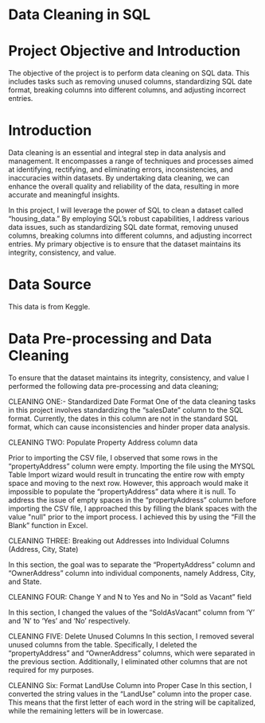# Data Cleaning in SQL

# Project Objective and Introduction

The objective of the project is to perform data cleaning on SQL data. This includes tasks such as removing unused columns, standardizing SQL date format, breaking columns into different columns, and adjusting incorrect entries.

# Introduction

Data cleaning is an essential and integral step in data analysis and management. It encompasses a range of techniques and processes aimed at identifying, rectifying, and eliminating errors, inconsistencies, and inaccuracies within datasets. By undertaking data cleaning, we can enhance the overall quality and reliability of the data, resulting in more accurate and meaningful insights.

In this project, I will leverage the power of SQL to clean a dataset called “housing_data.” By employing SQL’s robust capabilities, I address various data issues, such as standardizing SQL date format, removing unused columns, breaking columns into different columns, and adjusting incorrect entries. My primary objective is to ensure that the dataset maintains its integrity, consistency, and value.

# Data Source
This data is from Keggle.

# Data Pre-processing and Data Cleaning

To ensure that the dataset maintains its integrity, consistency, and value I performed the following data pre-processing and data cleaning;

CLEANING ONE:- Standardized Date Format
One of the data cleaning tasks in this project involves standardizing the “salesDate” column to the SQL format. Currently, the dates in this column are not in the standard SQL format, which can cause inconsistencies and hinder proper data analysis.

CLEANING TWO: Populate Property Address column data

Prior to importing the CSV file, I observed that some rows in the “propertyAddress” column were empty. Importing the file using the MYSQL Table Import wizard would result in truncating the entire row with empty space and moving to the next row. However, this approach would make it impossible to populate the “propertyAddress” data where it is null.
To address the issue of empty spaces in the “propertyAddress” column before importing the CSV file, I approached this by filling the blank spaces with the value "null" prior to the import process. I achieved this by using the “Fill the Blank” function in Excel.

CLEANING THREE: Breaking out Addresses into Individual Columns (Address, City, State)

In this section, the goal was to separate the “PropertyAddress” column and “OwnerAddress” column into individual components, namely Address, City, and State.

CLEANING FOUR: Change Y and N to Yes and No in “Sold as Vacant” field

In this section, I changed the values of the “SoldAsVacant” column from ‘Y’ and ’N’ to ‘Yes’ and ‘No’ respectively.

CLEANING FIVE: Delete Unused Columns
In this section, I removed several unused columns from the table. Specifically, I deleted the “propertyAddress” and “OwnerAddress” columns, which were separated in the previous section. Additionally, I eliminated other columns that are not required for my purposes.

CLEANING Six: Format LandUse Column into Proper Case
In this section, I converted the string values in the “LandUse” column into the proper case. This means that the first letter of each word in the string will be capitalized, while the remaining letters will be in lowercase.







